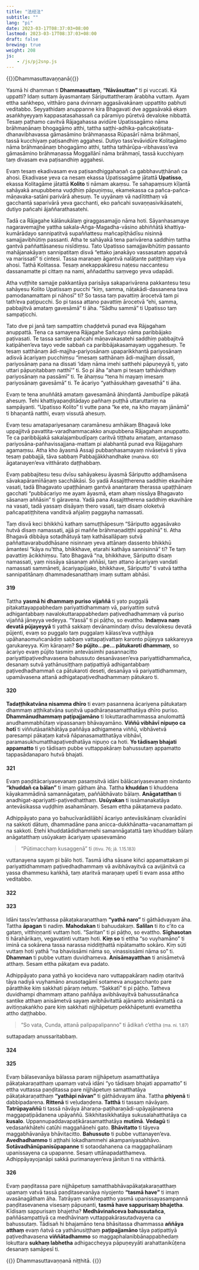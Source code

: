 ```yaml
---
title: "法经注"
subtitle: ""
lang: "pi"
date: 2023-03-17T08:37:03+08:00
lastmod: 2023-03-17T08:37:03+08:00
draft: false
brewing: true
weight: 208
js:
    - /js/pj2snp.js
---
```


{{<subtitle>}}Dhammasuttavaṇṇanā{{</subtitle>}}

Yasmā hi dhamman ti **Dhammasuttaṃ**, **“Nāvāsuttan”** ti pi vuccati. Kā uppatti? Idaṃ suttaṃ āyasmantaṃ Sāriputtattheraṃ ārabbha vuttaṃ. Ayam ettha saṅkhepo, vitthāro pana dvinnaṃ aggasāvakānaṃ uppattito pabhuti veditabbo. Seyyathidaṃ anuppanne kira Bhagavati dve aggasāvakā ekaṃ asaṅkhyeyyaṃ kappasatasahassañ ca pāramiyo pūretvā devaloke nibbattā. Tesaṃ paṭhamo cavitvā Rājagahassa avidūre Upatissagāmo nāma brāhmaṇānaṃ bhogagāmo atthi, tattha saṭṭhi-adhika-pañcakoṭisata-dhanavibhavassa gāmasāmino brāhmaṇassa Rūpasārī nāma brāhmaṇī, tassā kucchiyaṃ paṭisandhiṃ aggahesi. Dutiyo tass’evāvidūre Kolitagāmo nāma brāhmaṇānaṃ bhogagāmo atthi, tattha tathārūpa-vibhavass’eva gāmasāmino brāhmaṇassa Moggallānī nāma brāhmaṇī, tassā kucchiyaṃ taṃ divasam eva paṭisandhiṃ aggahesi.

Evaṃ tesaṃ ekadivasam eva paṭisandhiggahaṇañ ca gabbhavuṭṭhānañ ca ahosi. Ekadivase yeva ca nesaṃ ekassa Upatissagāme jātattā **Upatisso**, ekassa Kolitagāme jātattā **Kolito** ti nāmam akaṃsu. Te sahapaṃsuṃ kīḷantā sahāyakā anupubbena vuḍḍhiṃ pāpuṇiṃsu, ekamekassa ca pañca-pañca-māṇavaka-satāni parivārā ahesuṃ. Te uyyānaṃ vā nadītitthaṃ vā gacchantā saparivārā yeva gacchanti, eko pañcahi suvaṇṇasivikāsatehi, dutiyo pañcahi ājaññarathasatehi.

Tadā ca Rājagahe kālānukālaṃ giraggasamajjo nāma hoti. Sāyanhasamaye nagaravemajjhe yattha sakala-Aṅga-Magadha-vāsino abhiññātā khattiya-kumārādayo sannipatitvā supaññattesu mañcapīṭhādīsu nisinnā samajjavibhūtiṃ passanti. Atha te sahāyakā tena parivārena saddhiṃ tattha gantvā paññattāsanesu nisīdiṃsu. Tato Upatisso samajjavibhūtiṃ passanto mahājanakāyaṃ sannipatitaṃ disvā “ettako janakāyo vassasataṃ appatvā va marissatī” ti cintesi. Tassa maraṇaṃ āgantvā nalāṭante patiṭṭhitaṃ viya ahosi. Tathā Kolitassa. Tesaṃ anekappakāresu naṭesu naccantesu dassanamatte pi cittaṃ na nami, aññadatthu saṃvego yeva udapādi.

Atha vuṭṭhite samajje pakkantāya parisāya sakaparivārena pakkantesu tesu sahāyesu Kolito Upatissaṃ pucchi “kiṃ, samma, nāṭakādi-dassanena tava pamodanamattam pi nāhosī” ti? So tassa taṃ pavattiṃ ārocetvā tam pi tath’eva paṭipucchi. So pi tassa attano pavattiṃ ārocetvā “ehi, samma, pabbajitvā amataṃ gavesāmā” ti āha. “Sādhu sammā” ti Upatisso taṃ sampaṭicchi.

Tato dve pi janā taṃ sampattiṃ chaḍḍetvā punad eva Rājagaham anuppattā. Tena ca samayena Rājagahe Sañcayo nāma paribbājako paṭivasati. Te tassa santike pañcahi māṇavakasatehi saddhiṃ pabbajitvā katipāhen’eva tayo vede sabbañ ca paribbājakasamayaṃ uggahesuṃ. Te tesaṃ satthānaṃ ādi-majjha-pariyosānaṃ upaparikkhantā pariyosānaṃ adisvā ācariyaṃ pucchiṃsu “imesaṃ satthānaṃ ādi-majjhaṃ dissati, pariyosānaṃ pana na dissati ‘idaṃ nāma imehi satthehi pāpuṇeyyā ti, yato uttari pāpuṇitabbaṃ natthī’” ti. So pi āha “aham pi tesaṃ tathāvidhaṃ pariyosānaṃ na passāmī” ti. Te āhaṃsu “tena hi mayaṃ imesaṃ pariyosānaṃ gavesāmā” ti. Te ācariyo “yathāsukhaṃ gavesathā” ti āha.

Evaṃ te tena anuññātā amataṃ gavesamānā āhiṇḍantā Jambudīpe pākaṭā ahesuṃ. Tehi khattiyapaṇḍitādayo pañhaṃ puṭṭhā uttaruttariṃ na sampāyanti. “Upatisso Kolito” ti vutte pana “ke ete, na kho mayaṃ jānāmā” ti bhaṇantā natthi, evaṃ vissutā ahesuṃ.

Evaṃ tesu amatapariyesanaṃ caramānesu amhākaṃ Bhagavā loke uppajjitvā pavattita-varadhammacakko anupubbena Rājagaham anuppatto. Te ca paribbājakā sakalajambudīpaṃ caritvā tiṭṭhatu amataṃ, antamaso pariyosāna-pañhavissajjana-mattam pi alabhantā punad eva Rājagahaṃ agamaṃsu. Atha kho āyasmā Assaji pubbaṇhasamayaṃ nivāsetvā ti yāva tesaṃ pabbajjā, tāva sabbaṃ Pabbajjākkhandhake <small>(mahāva. 60)</small> āgatanayen’eva vitthārato daṭṭhabbaṃ.

Evaṃ pabbajitesu tesu dvīsu sahāyakesu āyasmā Sāriputto aḍḍhamāsena sāvakapāramīñāṇaṃ sacchākāsi. So yadā Assajittherena saddhiṃ ekavihāre vasati, tadā Bhagavato upaṭṭhānaṃ gantvā anantaraṃ therassa upaṭṭhānaṃ gacchati “pubbācariyo me ayam āyasmā, etam ahaṃ nissāya Bhagavato sāsanaṃ aññāsin” ti gāravena. Yadā pana Assajittherena saddhiṃ ekavihāre na vasati, tadā yassaṃ disāyaṃ thero vasati, taṃ disaṃ oloketvā pañcapatiṭṭhitena vanditvā añjaliṃ paggayha namassati.

Taṃ disvā keci bhikkhū kathaṃ samuṭṭhāpesuṃ “Sāriputto aggasāvako hutvā disaṃ namassati, ajjā pi maññe brāhmaṇadiṭṭhi appahīnā” ti. Atha Bhagavā dibbāya sotadhātuyā taṃ kathāsallāpaṃ sutvā paññattavarabuddhāsane nisinnaṃ yeva attānaṃ dassento bhikkhū āmantesi “kāya nu’ttha, bhikkhave, etarahi kathāya sannisinnā” ti? Te taṃ pavattiṃ ācikkhiṃsu. Tato Bhagavā “na, bhikkhave, Sāriputto disaṃ namassati, yaṃ nissāya sāsanaṃ aññāsi, taṃ attano ācariyaṃ vandati namassati sammāneti, ācariyapūjako, bhikkhave, Sāriputto” ti vatvā tattha sannipatitānaṃ dhammadesanatthaṃ imaṃ suttam abhāsi.

#### 319

Tattha **yasmā hi dhammaṃ puriso vijaññā** ti yato puggalā piṭakattayappabhedaṃ pariyattidhammaṃ vā, pariyattiṃ sutvā adhigantabbaṃ navalokuttarappabhedaṃ paṭivedhadhammaṃ vā puriso vijaññā jāneyya vedeyya. “Yassā” ti pi pāṭho, so evattho. **Indaṃva naṃ devatā pūjayeyyā** ti yathā sakkaṃ devānamindaṃ dvīsu devalokesu devatā pūjenti, evaṃ so puggalo taṃ puggalaṃ kālass’eva vuṭṭhāya upāhanaomuñcanādiṃ sabbaṃ vattapaṭivattaṃ karonto pūjeyya sakkareyya garukareyya. Kiṃ kāraṇaṃ? **So pūjito…pe… pātukaroti dhammaṃ**, so ācariyo evaṃ pūjito tasmiṃ antevāsimhi pasannacitto pariyattipaṭivedhavasena bahussuto desanāvasen’eva pariyattidhammañca, desanaṃ sutvā yathānusiṭṭhaṃ paṭipattiyā adhigantabbaṃ paṭivedhadhammañ ca pātukaroti deseti, desanāya vā pariyattidhammaṃ, upamāvasena attanā adhigatapaṭivedhadhammaṃ pātukaro ti.

#### 320

**Tadaṭṭhikatvāna nisamma dhīro** ti evaṃ pasannena ācariyena pātukataṃ dhammaṃ aṭṭhikatvāna suṇitvā upadhāraṇasamatthatāya dhīro puriso. **Dhammānudhammaṃ paṭipajjamāno** ti lokuttaradhammassa anulomattā anudhammabhūtaṃ vipassanaṃ bhāvayamāno. **Viññū vibhāvī nipuṇo ca hotī** ti viññutāsaṅkhātāya paññāya adhigamena viññū, vibhāvetvā paresampi pākaṭaṃ katvā ñāpanasamatthatāya vibhāvī, paramasukhumatthapaṭivedhatāya nipuṇo ca hoti. **Yo tādisaṃ bhajati appamatto** ti yo tādisaṃ pubbe vuttappakāraṃ bahussutaṃ appamatto tappasādanaparo hutvā bhajati.

#### 321

Evaṃ paṇḍitācariyasevanaṃ pasaṃsitvā idāni bālācariyasevanaṃ nindanto **“khuddañ ca bālan”** ti imaṃ gātham āha. Tattha **khuddan** ti khuddena kāyakammādinā samannāgataṃ, paññābhāvato bālaṃ. **Anāgatatthan** ti anadhigat-apariyatti-paṭivedhatthaṃ. **Usūyakan** ti issāmanakatāya antevāsikassa vuḍḍhiṃ asahamānaṃ. Sesam ettha pākaṭameva padato.

Adhippāyato pana yo bahucīvarādilābhī ācariyo antevāsikānaṃ cīvarādīni na sakkoti dātuṃ, dhammadāne pana anicca-dukkhānatta-vacanamattam pi na sakkoti. Etehi khuddatādidhammehi samannāgatattā taṃ khuddaṃ bālaṃ anāgatatthaṃ usūyakaṃ ācariyaṃ upasevamāno

> “Pūtimacchaṃ kusaggenā” ti <small>(itivu. 76; jā. 1.15.183)</small>

vuttanayena sayam pi bālo hoti. Tasmā idha sāsane kiñci appamattakam pi pariyattidhammaṃ paṭivedhadhammaṃ vā avibhāvayitvā ca avijānitvā ca yassa dhammesu kaṅkhā, taṃ ataritvā maraṇaṃ upetī ti evam assa attho veditabbo.

#### 322

#### 323

Idāni tass’ev’atthassa pākaṭakaraṇatthaṃ **“yathā naro”** ti gāthādvayam āha. Tattha **āpagan** ti nadiṃ. **Mahodakan** ti bahuudakaṃ. **Salilan** ti ito c’ito ca gataṃ, vitthiṇṇanti vuttaṃ hoti. “Saritan” ti pi pāṭho, so evattho. **Sīghasotan** ti hārahārikaṃ, vegavatinti vuttaṃ hoti. **Kiṃ so** ti ettha “so vuyhamāno” ti iminā ca sokārena tassa narassa niddiṭṭhattā nipātamatto sokāro. Kiṃ sūti vuttaṃ hoti yathā “na bhavissāmi nāma so, vinassissāmi nāma so” ti. **Dhamman** ti pubbe vuttaṃ duvidhameva. **Anisāmayatthan** ti anisāmetvā atthaṃ. Sesam ettha pākaṭam eva padato.

Adhippāyato pana yathā yo kocideva naro vuttappakāraṃ nadiṃ otaritvā tāya nadiyā vuyhamāno anusotagāmī sotameva anugacchanto pare pāratthike kiṃ sakkhati pāraṃ netuṃ. “Sakkatī” ti pi pāṭho. Tatheva duvidhampi dhammaṃ attano paññāya avibhāvayitvā bahussutānañca santike atthaṃ anisāmetvā sayaṃ avibhāvitattā ajānanto anisāmitattā ca avitiṇṇakaṅkho pare kiṃ sakkhati nijjhāpetuṃ pekkhāpetunti evamettha attho daṭṭhabbo.

> “So vata, Cunda, attanā palipapalipanno” ti ādikañ c’ettha <small>(ma. ni. 1.87)</small>

suttapadaṃ anussaritabbaṃ.

#### 324

#### 325

Evaṃ bālasevanāya bālassa paraṃ nijjhāpetuṃ asamatthatāya pākaṭakaraṇatthaṃ upamaṃ vatvā idāni “yo tādisaṃ bhajati appamatto” ti ettha vuttassa paṇḍitassa pare nijjhāpetuṃ samatthatāya pākaṭakaraṇatthaṃ **“yathāpi nāvan”** ti gāthādvayam āha. Tattha **phiyenā** ti dabbipadarena. **Rittenā** ti veḷudaṇḍena. **Tatthā** ti tassaṃ nāvāyaṃ. **Tatrūpayaññū** ti tassā nāvāya āharaṇa-paṭiharaṇādi-upāyajānanena maggapaṭipādanena upāyaññū. Sikkhitasikkhatāya sukusalahatthatāya ca **kusalo**. Uppannupaddavapaṭikārasamatthatāya **mutīmā**. **Vedagū** ti vedasaṅkhātehi catūhi maggañāṇehi gato. **Bhāvitatto** ti tāyeva maggabhāvanāya bhāvitacitto. **Bahussuto** ti pubbe vuttanayen’eva. **Avedhadhammo** ti aṭṭhahi lokadhammehi akampaniyasabhāvo. **Sotāvadhānūpanisūpapanne** ti sotaodahanena ca maggaphalānaṃ upanissayena ca upapanne. Sesaṃ uttānapadatthameva. Adhippāyayojanāpi sakkā purimanayen’eva jānitun ti na vitthāritā.

#### 326

Evaṃ paṇḍitassa pare nijjhāpetuṃ samatthabhāvapākaṭakaraṇatthaṃ upamaṃ vatvā tassā paṇḍitasevanāya niyojento **“tasmā have”** ti imaṃ avasānagātham āha. Tatrāyaṃ saṅkhepattho yasmā upanissayasampannā paṇḍitasevanena visesaṃ pāpuṇanti, **tasmā have sappurisaṃ bhajetha**. Kīdisaṃ sappurisaṃ bhajetha? **Medhāvinañceva bahussutañca**, paññāsampattiyā ca medhāvinaṃ vuttappakārasutadvayena ca bahussutaṃ. Tādisañ hi bhajamāno tena bhāsitassa dhammassa **aññāya atthaṃ** evaṃ ñatvā ca yathānusiṭṭhaṃ **paṭipajjamāno** tāya paṭipattiyā paṭivedhavasena **viññātadhammo** so maggaphalanibbānappabhedaṃ lokuttara **sukhaṃ labhetha** adhigaccheyya pāpuṇeyyāti arahattanikūṭena desanaṃ samāpesī ti.

{{<eof>}}
    Dhammasuttavaṇṇanā niṭṭhitā.
{{</eof>}}